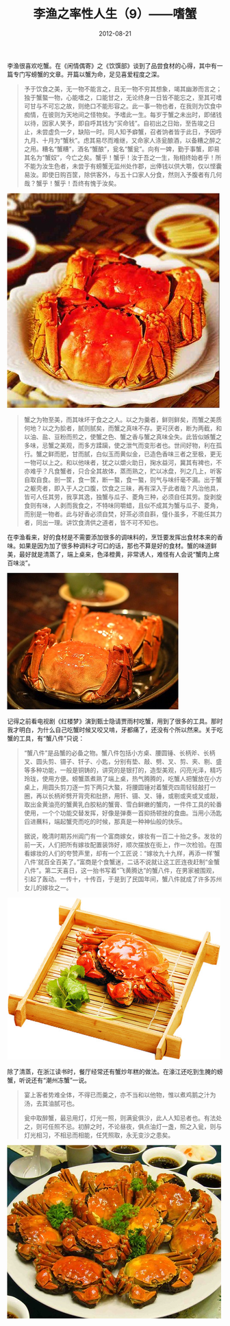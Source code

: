 ﻿---
title: "李渔之率性人生（9）——嗜蟹"
date: 2012-08-21
categories: 
  - "health"
tags: 
  - "李渔"
  - "蟹"
---

李渔很喜欢吃蟹。在《闲情偶寄》之《饮馔部》谈到了品尝食材的心得，其中有一篇专门写螃蟹的文章。开篇以蟹为命，足见喜爱程度之深。

> 予于饮食之美，无一物不能言之，且无一物不穷其想象，竭其幽渺而言之；独于蟹螯一物，心能嗜之，口能甘之，无论终身一日皆不能忘之，至其可嗜可甘与不可忘之故，则绝口不能形容之。此一事一物也者，在我则为饮食中痴情，在彼则为天地间之怪物矣。予嗜此一生。每岁于蟹之未出时，即储钱以待，因家人笑予，即自呼其钱为“买命钱”。自初出之日始，至告竣之日止，未尝虚负一夕，缺陷一时。同人知予癖蟹，召者饷者皆于此日，予因呼九月、十月为“蟹秋”。虑其易尽而难继，又命家人涤瓮酿酒，以备糟之醉之之用。糟名“蟹糟”，酒名“蟹酿”，瓮名“蟹瓮”。向有一婢，勤于事蟹，即易其名为“蟹奴”，今亡之矣。蟹乎！蟹乎！汝于吾之一生，殆相终始者乎！所不能为汝生色者，未尝于有螃蟹无监州处作郡，出俸钱以供大嚼，仅以悭囊易汝。即使日购百筐，除供客外，与五十口家人分食，然则入予腹者有几何哉？蟹乎！蟹乎！吾终有愧于汝矣。

![QQ截图未命名](/images/7827940146_ae1269897d.jpg)

> 蟹之为物至美，而其味坏于食之之人。以之为羹者，鲜则鲜矣，而蟹之美质何地？以之为脍者，腻则腻矣，而蟹之真味不存。更可厌者，断为两截，和以油、盐、豆粉而煎之，使蟹之色、蟹之香与蟹之真味全失。此皆似嫉蟹之多味，忌蟹之美观，而多方蹂躏，使之泄气而变形者也。世间好物，利在孤行。蟹之鲜而肥，甘而腻，白似玉而黄似金，已造色香味三者之至极，更无一物可以上之。和以他味者，犹之以爝火助日，掬水益河，冀其有裨也，不亦难乎？凡食蟹者，只合全其故体，蒸而熟之，贮以冰盘，列之几上，听客自取自食。剖一筐，食一筐，断一螯，食一螯，则气与味纤毫不漏。出于蟹之躯壳者，即入于人之口腹，饮食之三昧，再有深入于此者哉？凡治他具，皆可人任其劳，我享其逸，独蟹与瓜子、菱角三种，必须自任其劳。旋剥旋食则有味，人剥而我食之，不特味同嚼蜡，且似不成其为蟹与瓜子、菱角，而别是一物者。此与好香必须自焚，好茶必须自斟，僮仆虽多，不能任其力者，同出一理。讲饮食清供之道者，皆不可不知也。

在李渔看来，好的食材是不需要添加很多的调味料的，烹饪要发挥出食材本来的香味。如果是因为加了很多种调料才可口的话，那也不算是好的食材。蟹的味道鲜美，最好就是清蒸了，端上桌来，色泽橙黄，非常诱人，难怪有人会说“蟹肉上席百味淡”。

![2009102645571](/images/7827940676_76d6d6842b.jpg)

记得之前看电视剧《红楼梦》演到甄士隐请贾雨村吃蟹，用到了很多的工具。那时我才明白，为什么自己吃蟹时候又咬又啃，牙都痛了，还没有个所以然来。关于吃蟹的工具，有“蟹八件”只说：

> “蟹八件”是品蟹的必备之物。蟹八件包括小方桌、腰圆锤、长柄斧、长柄叉、圆头剪、镊子、钎子、小匙，分别有垫、敲、劈、叉、剪、夹、剔、盛等多种功能，一般是铜铸的，讲究的是银打的，造型美观，闪亮光泽，精巧玲珑，使用方便。螃蟹蒸煮熟了端上桌，热气腾腾的，吃蟹人把蟹放在小方桌上，用圆头剪刀逐一剪下两只大螯，将腰圆锤对着蟹壳四周轻轻敲打一圈，再以长柄斧劈开背壳和肚脐，用钎、镊、叉、锤，或剔或夹或叉或敲，取出金黄油亮的蟹黄乳白胶粘的蟹膏、雪白鲜嫩的蟹肉，一件件工具的轮番使用，一个个功能交替发挥，好像是弹奏一首抑扬顿挫的食曲。当用小汤匙舀进蘸料，端起蟹壳而吃的时候，那真是一种神仙般的快乐。
> 
> 据说，晚清时期苏州阊门有一个富商嫁女，嫁妆有一百二十抬之多。发妆的前一天，人们把所有嫁妆配置装饰好，顺次摆放在街上，作一次检验。在围看嫁妆的人们的夸赞声里，却有一个工匠说：“嫁妆九十九样，再添一样‘蟹八件’就百全百美了。”富商是个食蟹迷，二话不说就让这工匠连夜赶制“金蟹八件”。第二天喜日，这一抬书写着“飞黄腾达”的蟹八件，在男家被围观，引起了轰动。一传十，十传百，于是到了民国年间，蟹八件就成了许多苏州女儿的嫁妆之一。

![4550967_221538087026_2](/images/7827939930_246c5e59ea.jpg)

除了清蒸，在浙江读书时，餐厅经常还有蟹炒年糕的做法。在濠江还吃到生腌的螃蟹，听说还有“潮州冻蟹”一说。

> 宴上客者势难全体，不得已而羹之，亦不当和以他物，惟以煮鸡鹅之汁为汤，去其油腻可也。
> 
> 瓮中取醉蟹，最忌用灯，灯光一照，则满瓮俱沙，此人人知忌者也。有法处之，则可任照不忌。初醉之时，不论昼夜，俱点油灯一盏，照之入瓮，则与灯光相习，不相忌而相能，任凭照取，永无变沙之患矣。

![621_g_1312229592196](/images/7827939028_f5ebdfa97c.jpg)
